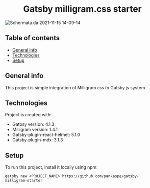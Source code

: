 <h1 align="center">
  Gatsby milligram.css starter
</h1>

![Schermata da 2021-11-15 14-09-14](https://user-images.githubusercontent.com/7622507/141787614-d4e218a0-e0a6-4f15-b3dd-5e2f5f723ef6.png)

## Table of contents
* [General info](#general-info)
* [Technologies](#technologies)
* [Setup](#setup)

## General info
This project is simple integration of Milligram.css to Gatsby js system

## Technologies
Project is created with:
* Gatbsy version: 4.1.3
* Milligram version: 1.4.1
* Gatsby-plugin-react-helmet: 5.1.0
* Gatsby-plugin-mdx: 3.1.3

## Setup
To run this project, install it locally using npm:

```
gatsby new <PROJECT_NAME> https://github.com/pankaspe/gatsby-milligram-starter
```
